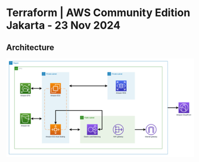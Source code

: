 # Terraform | AWS Community Edition Jakarta - 23 Nov 2024


## **Architecture**

![alt text](image.png)